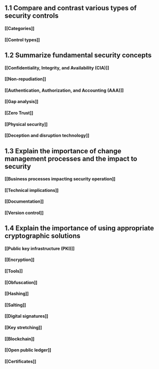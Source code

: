 ## 1.1 Compare and contrast various types of security controls
#### [[Categories]]  
#### [[Control types]]  


## 1.2 Summarize fundamental security concepts
#### [[Confidentiality, Integrity, and Availability (CIA)]]
#### [[Non-repudiation]]
#### [[Authentication, Authorization, and Accounting (AAA)]]
#### [[Gap analysis]]
#### [[Zero Trust]]

#### [[Physical security]]
#### [[Deception and disruption technology]]


## 1.3 Explain the importance of change management processes and the impact to security
#### [[Business processes impacting security operation]]  
#### [[Technical implications]]  
#### [[Documentation]]  
#### [[Version control]]


## 1.4 Explain the importance of using appropriate cryptographic solutions
#### [[Public key infrastructure (PKI)]]  
#### [[Encryption]]  
#### [[Tools]]
#### [[Obfuscation]]  
#### [[Hashing]]  
#### [[Salting]]  
#### [[Digital signatures]]  
#### [[Key stretching]]  
#### [[Blockchain]]  
#### [[Open public ledger]]  
#### [[Certificates]]  
